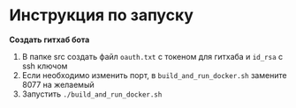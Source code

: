 # Инструкция по запуску

**Создать гитхаб бота**

1. В папке src создать файл `oauth.txt` с токеном для гитхаба и `id_rsa` с ssh ключом
2. Если необходимо изменить порт, в `build_and_run_docker.sh` замените 8077 на желаемый 
3. Запустить `./build_and_run_docker.sh`
